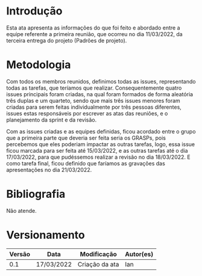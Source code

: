 # Introdução

Esta ata apresenta as informações do que foi feito e abordado entre a equipe referente a primeira reunião, que ocorreu no dia 11/03/2022, da terceira entrega do projeto (Padrões de projeto).

# Metodologia

Com todos os membros reunidos, definimos todas as issues, representando todas as tarefas, que teríamos que realizar. Consequentemente quatro issues principais foram criadas, na qual foram formados de forma aleatória três duplas e um quarteto, sendo que mais três issues menores foram criadas para serem feitas individualmente por três pessoas diferentes, issues estas responsáveis por escrever as atas das reuniões, e o planejamento da sprint e da revisão.

Com as issues criadas e as equipes definidas, ficou acordado entre o grupo que a primeira parte que deveria ser feita seria os GRASPs, pois percebemos que eles poderiam impactar as outras tarefas, logo, essa issue ficou marcada para ser feita até 15/03/2022, e as outras tarefas até o dia 17/03/2022, para que pudéssemos realizar a revisão no dia 18/03/2022. E como tarefa final, ficou definido que faríamos as gravações das apresentações no dia 21/03/2022.

# Bibliografia

Não atende.

# Versionamento

Versão | Data | Modificação | Autor(es) |
|--|--|--|--|
|0.1|17/03/2022|Criação da ata|Ian|